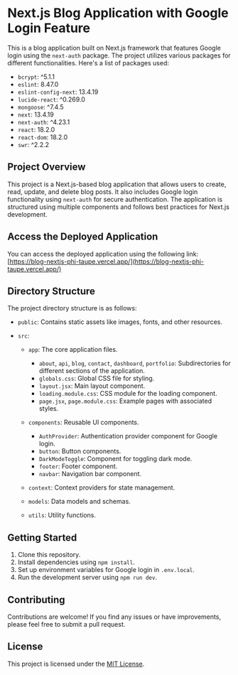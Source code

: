 # Next.js Blog Application with Google Login Feature

This is a blog application built on Next.js framework that features Google login using the `next-auth` package. The project utilizes various packages for different functionalities. Here's a list of packages used:

- `bcrypt`: ^5.1.1
- `eslint`: 8.47.0
- `eslint-config-next`: 13.4.19
- `lucide-react`: ^0.269.0
- `mongoose`: ^7.4.5
- `next`: 13.4.19
- `next-auth`: ^4.23.1
- `react`: 18.2.0
- `react-dom`: 18.2.0
- `swr`: ^2.2.2

## Project Overview

This project is a Next.js-based blog application that allows users to create, read, update, and delete blog posts. It also includes Google login functionality using `next-auth` for secure authentication. The application is structured using multiple components and follows best practices for Next.js development.

## Access the Deployed Application

You can access the deployed application using the following link: [https://blog-nextjs-phi-taupe.vercel.app/](https://blog-nextjs-phi-taupe.vercel.app/)

## Directory Structure

The project directory structure is as follows:

- `public`: Contains static assets like images, fonts, and other resources.

- `src`:
  - `app`: The core application files.
    - `about`, `api`, `blog`, `contact`, `dashboard`, `portfolio`: Subdirectories for different sections of the application.
    - `globals.css`: Global CSS file for styling.
    - `layout.jsx`: Main layout component.
    - `loading.module.css`: CSS module for the loading component.
    - `page.jsx`, `page.module.css`: Example pages with associated styles.

  - `components`: Reusable UI components.
    - `AuthProvider`: Authentication provider component for Google login.
    - `button`: Button components.
    - `DarkModeToggle`: Component for toggling dark mode.
    - `footer`: Footer component.
    - `navbar`: Navigation bar component.

  - `context`: Context providers for state management.
  - `models`: Data models and schemas.
  - `utils`: Utility functions.

## Getting Started

1. Clone this repository.
2. Install dependencies using `npm install`.
3. Set up environment variables for Google login in `.env.local`.
4. Run the development server using `npm run dev`.

## Contributing

Contributions are welcome! If you find any issues or have improvements, please feel free to submit a pull request.

## License

This project is licensed under the [MIT License](LICENSE).
